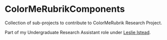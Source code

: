 # ColorMeRubrikComponents

Collection of sub-projects to contribute to ColorMeRubrik Research Project.

Part of my Undergraduate Research Assistant role under [Leslie Istead](https://cs.uwaterloo.ca/about/people/lanortham). 

